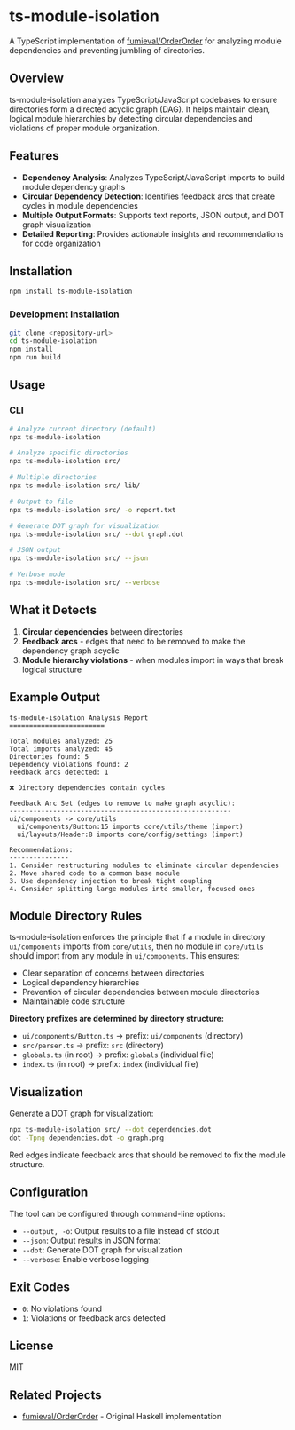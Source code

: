 # ts-module-isolation

A TypeScript implementation of [fumieval/OrderOrder](https://github.com/fumieval/OrderOrder) for analyzing module dependencies and preventing jumbling of directories.

## Overview

ts-module-isolation analyzes TypeScript/JavaScript codebases to ensure directories form a directed acyclic graph (DAG). It helps maintain clean, logical module hierarchies by detecting circular dependencies and violations of proper module organization.

## Features

- **Dependency Analysis**: Analyzes TypeScript/JavaScript imports to build module dependency graphs
- **Circular Dependency Detection**: Identifies feedback arcs that create cycles in module dependencies
- **Multiple Output Formats**: Supports text reports, JSON output, and DOT graph visualization
- **Detailed Reporting**: Provides actionable insights and recommendations for code organization

## Installation

```bash
npm install ts-module-isolation
```

### Development Installation

```bash
git clone <repository-url>
cd ts-module-isolation
npm install
npm run build
```

## Usage

### CLI

```bash
# Analyze current directory (default)
npx ts-module-isolation

# Analyze specific directories
npx ts-module-isolation src/

# Multiple directories
npx ts-module-isolation src/ lib/

# Output to file
npx ts-module-isolation src/ -o report.txt

# Generate DOT graph for visualization
npx ts-module-isolation src/ --dot graph.dot

# JSON output
npx ts-module-isolation src/ --json

# Verbose mode
npx ts-module-isolation src/ --verbose
```

## What it Detects

1. **Circular dependencies** between directories
2. **Feedback arcs** - edges that need to be removed to make the dependency graph acyclic  
3. **Module hierarchy violations** - when modules import in ways that break logical structure

## Example Output

```
ts-module-isolation Analysis Report
========================

Total modules analyzed: 25
Total imports analyzed: 45
Directories found: 5
Dependency violations found: 2
Feedback arcs detected: 1

❌ Directory dependencies contain cycles

Feedback Arc Set (edges to remove to make graph acyclic):
--------------------------------------------------------
ui/components -> core/utils
  ui/components/Button:15 imports core/utils/theme (import)
  ui/layouts/Header:8 imports core/config/settings (import)

Recommendations:
---------------
1. Consider restructuring modules to eliminate circular dependencies
2. Move shared code to a common base module
3. Use dependency injection to break tight coupling
4. Consider splitting large modules into smaller, focused ones
```

## Module Directory Rules

ts-module-isolation enforces the principle that if a module in directory `ui/components` imports from `core/utils`, then no module in `core/utils` should import from any module in `ui/components`. This ensures:

- Clear separation of concerns between directories
- Logical dependency hierarchies  
- Prevention of circular dependencies between module directories
- Maintainable code structure

**Directory prefixes are determined by directory structure:**
- `ui/components/Button.ts` → prefix: `ui/components` (directory)
- `src/parser.ts` → prefix: `src` (directory)
- `globals.ts` (in root) → prefix: `globals` (individual file)
- `index.ts` (in root) → prefix: `index` (individual file)

## Visualization

Generate a DOT graph for visualization:

```bash
npx ts-module-isolation src/ --dot dependencies.dot
dot -Tpng dependencies.dot -o graph.png
```

Red edges indicate feedback arcs that should be removed to fix the module structure.

## Configuration

The tool can be configured through command-line options:

- `--output, -o`: Output results to a file instead of stdout
- `--json`: Output results in JSON format
- `--dot`: Generate DOT graph for visualization
- `--verbose`: Enable verbose logging

## Exit Codes

- `0`: No violations found
- `1`: Violations or feedback arcs detected

## License

MIT

## Related Projects

- [fumieval/OrderOrder](https://github.com/fumieval/OrderOrder) - Original Haskell implementation
